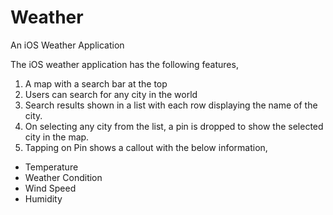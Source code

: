 # Weather
An iOS Weather Application

The iOS weather application has the following features,

1. A map with a search bar at the top
2. Users can search for any city in the world
3. Search results shown in a list with each row displaying the name of the city.
4. On selecting any city from the list, a pin is dropped to show the selected city in the map.
5. Tapping on Pin shows a callout with the below information,
  - Temperature
  - Weather Condition
  - Wind Speed
  - Humidity
